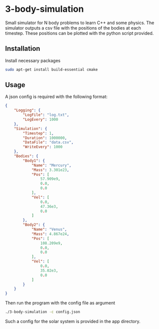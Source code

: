 # 3-body-simulation

Small simulator for N body problems to learn C++ and some physics.
The simulator outputs a csv file with the positions of the bodies at each timestep.
These positions can be plotted with the python script provided.

## Installation

Install necessary packages
```bash
sudo apt-get install build-essential cmake
```


## Usage
A json config is required with the following format:
```json
{
    "Logging": {
        "LogFile": "log.txt",
        "LogEvery": 1000
    },
    "Simulation": {
        "Timestep": 1,
        "Duration": 1000000,
        "DataFile": "data.csv",
        "WriteEvery": 1000
    },
    "Bodies": {
        "Body1": {
            "Name": "Mercury",
            "Mass": 3.301e23,
            "Pos": [
                57.909e9,
                0.0,
                0.0
            ],
            "Vel": [
                0.0,
                47.36e3,
                0.0
            ]
        },
        "Body2": {
            "Name": "Venus",
            "Mass": 4.867e24,
            "Pos": [
                108.209e9,
                0.0,
                0.0
            ],
            "Vel": [
                0.0,
                35.02e3,
                0.0
            ]
        }
    }
}
```
Then run the program with the config file as argument
```bash
./3-body-simulation -c config.json
```

Such a config for the solar system is provided in the app directory.